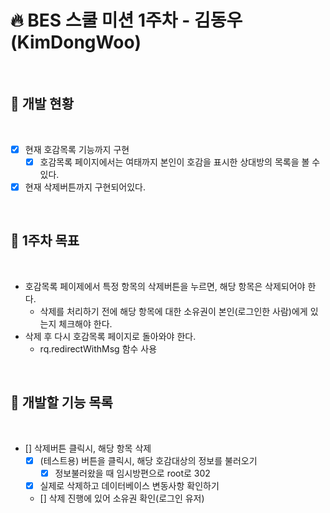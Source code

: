 # 🔥 BES 스쿨 미션 1주차 - 김동우(KimDongWoo)

<br>

## 📝 개발 현황

<br>

- [x] 현재 호감목록 기능까지 구현
    - [x] 호감목록 페이지에서는 여태까지 본인이 호감을 표시한 상대방의 목록을 볼 수 있다.
-[x] 현재 삭제버튼까지 구현되어있다.

<br>

## 🎯️ 1주차 목표

<br>

- 호감목록 페이제에서 특정 항목의 삭제버튼을 누르면, 해당 항목은 삭제되어야 한다.
    - 삭제를 처리하기 전에 해당 항목에 대한 소유권이 본인(로그인한 사람)에게 있는지 체크해야 한다.
- 삭제 후 다시 호감목록 페이지로 돌아와야 한다.
    - rq.redirectWithMsg 함수 사용

<br>

## 🏃 개발할 기능 목록

<br>

- [] 삭제버튼 클릭시, 해당 항목 삭제
    - [x] (테스트용) 버튼을 클릭시, 해당 호감대상의 정보를 불러오기
        - [x] 정보불러왔을 때 임시방편으로 root로 302
    - [x] 실제로 삭제하고 데이터베이스 변동사항 확인하기
    - [] 삭제 진행에 있어 소유권 확인(로그인 유저)